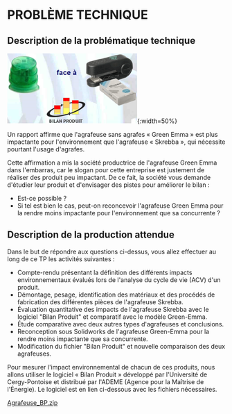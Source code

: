 # PROBLÈME TECHNIQUE

## Description de la problématique technique

![VS agrafeuses](./img/acv_agraph_vs.png){:width=50%}

Un rapport affirme que l'agrafeuse sans agrafes « Green Emma » est plus impactante pour l'environnement que l'agrafeuse « Skrebba », qui nécessite pourtant l'usage d'agrafes.

Cette affirmation a mis la société productrice de l'agrafeuse Green Emma dans l'embarras, car le slogan pour cette entreprise est justement de réaliser des produit peu impactant. De ce fait, la société vous demande d'étudier leur produit et d'envisager des pistes pour améliorer le bilan :

* Est-ce possible ?
* Si tel est bien le cas, peut-on reconcevoir l'agrafeuse Green Emma pour la rendre moins impactante pour l'environnement que sa concurrente ?

## Description de la production attendue

Dans le but de répondre aux questions ci-dessus, vous allez effectuer au long de ce TP les activités suivantes :

* Compte-rendu présentant la définition des différents impacts environnementaux évalués lors de l'analyse du cycle de vie (ACV) d'un produit.
* Démontage, pesage, identification des matériaux et des procédés de fabrication des différentes pièces de l'agrafeuse Skrebba.
* Évaluation quantitative des impacts de l'agrafeuse Skrebba avec le logiciel "Bilan Produit" et comparatif avec le modèle Green-Emma.
* Étude comparative avec deux autres types d'agrafeuses et conclusions.
* Reconception sous Solidworks de l'agrafeuse Green-Emma pour la rendre moins impactante que sa concurrente.
* Modification du fichier "Bilan Produit" et nouvelle comparaison des deux agrafeuses.

Pour mesurer l'impact environnemental de chacun de ces produits, nous allons utiliser le logiciel « Bilan Produit » développé par l'Université de Cergy-Pontoise et distribué par l'ADEME (Agence pour la Maîtrise de l'Énergie). Le logiciel est en lien ci-dessous avec les fichiers nécessaires.

[Agrafeuse_BP.zip](./ressources/Agrafeuse_BP.zip)
